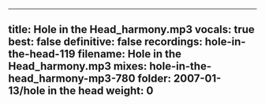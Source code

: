 
---
title: Hole in the Head_harmony.mp3
vocals: true
best: false
definitive: false
recordings: hole-in-the-head-119
filename: Hole in the Head_harmony.mp3
mixes: hole-in-the-head_harmony-mp3-780
folder: 2007-01-13/hole in the head
weight: 0
---
